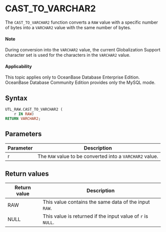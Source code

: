 # CAST_TO_VARCHAR2

The `CAST_TO_VARCHAR2` function converts a `RAW` value with a specific number of bytes into a `VARCHAR2` value with the same number of bytes.

<main id="notice" type='explain'>
    <h4>Note</h4>
    <p>During conversion into the <code>VARCHAR2</code> value, the current Globalization Support character set is used for the characters in the <code>VARCHAR2</code> value. </p>
  </main>

<main id="notice" >
  <h4>Applicability</h4>
  <p>This topic applies only to OceanBase Database Enterprise Edition. OceanBase Database Community Edition provides only the MySQL mode. </p>
</main>

## Syntax

```sql
UTL_RAW.CAST_TO_VARCHAR2 (
    r IN RAW)
RETURN VARCHAR2;
```



## Parameters


| **Parameter** | **Description** |
|--------|-------------------------|
| r | The `RAW` value to be converted into a `VARCHAR2` value.  |



## Return values

| **Return value** | **Description** |
|---------|------------------|
| RAW | This value contains the same data of the input `RAW`.  |
| NULL | This value is returned if the input value of `r` is `NULL`.  |



